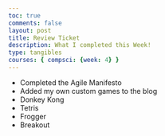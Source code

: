 ```yaml
---
toc: true
comments: false
layout: post
title: Review Ticket
description: What I completed this Week!
type: tangibles
courses: { compsci: {week: 4} }
---
```


- Completed the Agile Manifesto
- Added my own custom games to the blog
- Donkey Kong
- Tetris
- Frogger
- Breakout